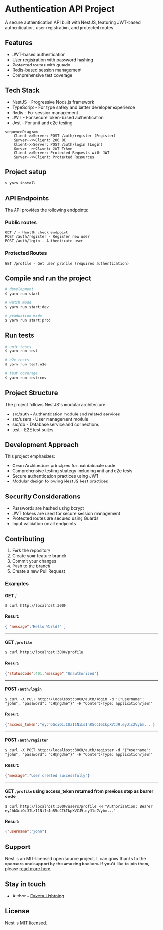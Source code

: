 # Authentication API Project

A secure authentication API built with NestJS, featuring JWT-based authentication, user registration, and protected routes.

## Features

- JWT-based authentication
- User registration with password hashing
- Protected routes with guards
- Redis-based session management
- Comprehensive test coverage

## Tech Stack

- NestJS - Progressive Node.js framework
- TypeScript - For type safety and better developer experience
- Redis - For session management
- JWT - For secure token-based authentication
- Jest - For unit and e2e testing

```mermaid
sequenceDiagram
    Client->>Server: POST /auth/register (Register)
    Server-->>Client: 200 OK
    Client->>Server: POST /auth/login (Login)
    Server-->>Client: JWT Token
    Client->>Server: Protected Requests with JWT
    Server-->>Client: Protected Resources
```

## Project setup

```bash
$ yarn install
```

## API Endpoints
Tha API provides the following endpoints:

### Public routes
```
GET / - Health check endpoint
POST /auth/register - Register new user
POST /auth/login - Authenticate user
```

### Protected Routes
```
GET /profile - Get user profile (requires authentication)
```

## Compile and run the project

```bash
# development
$ yarn run start

# watch mode
$ yarn run start:dev

# production mode
$ yarn run start:prod
```

## Run tests

```bash
# unit tests
$ yarn run test

# e2e tests
$ yarn run test:e2e

# test coverage
$ yarn run test:cov
```

## Project Structure

The project follows NestJS's modular architecture:

- src/auth - Authentication module and related services
- src/users - User management module
- src/db - Database service and connections
- test - E2E test suites

## Development Approach

This project emphasizes:

- Clean Architecture principles for maintainable code
- Comprehensive testing strategy including unit and e2e tests
- Secure authentication practices using JWT
- Modular design following NestJS best practices

## Security Considerations

- Passwords are hashed using bcrypt
- JWT tokens are used for secure session management
- Protected routes are secured using Guards
- Input validation on all endpoints

## Contributing

1. Fork the repository
2. Create your feature branch
3. Commit your changes
4. Push to the branch
5. Create a new Pull Request

### Examples

#### GET `/`
```
$ curl http://localhost:3000
```

#### Result:
```json
{ "message":"Hello World!" }
```
---
#### GET `/profile`
```
$ curl http://localhost:3000/profile
```
#### Result:
```json
{"statusCode":401,"message":"Unauthorized"}
```
---
#### POST `/auth/login`
```
$ curl -X POST http://localhost:3000/auth/login -d '{"username": "john", "password": "cH@ng3me"}' -H "Content-Type: application/json"
```
#### Result:
```json
{"access_token":"eyJhbGciOiJIUzI1NiIsInR5cCI6IkpXVCJ9.eyJ1c2Vybm... }
```
---
#### POST `/auth/register`
```
$ curl -X POST http://localhost:3000/auth/register -d '{"username": "john", "password": "cH@ng3me"}' -H "Content-Type: application/json"
```
#### Result:
```json
{"message":"User created successfully"}
```
---
#### GET `/profile` using access_token returned from previous step as bearer code
```
$ curl http://localhost:3000/users/profile -H "Authorization: Bearer eyJhbGciOiJIUzI1NiIsInR5cCI6IkpXVCJ9.eyJ1c2Vybm..."
```

#### Result:
```json
{"username":"john"}
```


## Support

Nest is an MIT-licensed open source project. It can grow thanks to the sponsors and support by the amazing backers. If you'd like to join them, please [read more here](https://docs.nestjs.com/support).

## Stay in touch

- Author - [Dakota Lightning](https://github.com/dakotalightning)

## License

Nest is [MIT licensed](https://github.com/nestjs/nest/blob/master/LICENSE).
